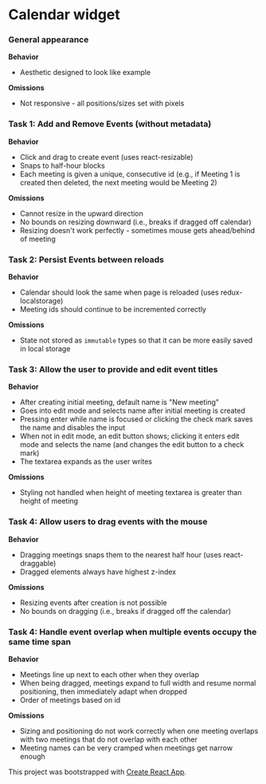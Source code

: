# Calendar widget

### General appearance
**Behavior**
- Aesthetic designed to look like example

**Omissions**
- Not responsive - all positions/sizes set with pixels

### Task 1: Add and Remove Events (without metadata)
**Behavior**
- Click and drag to create event (uses react-resizable)
- Snaps to half-hour blocks
- Each meeting is given a unique, consecutive id (e.g., if Meeting 1 is created then deleted, the next meeting would be Meeting 2)

**Omissions**
- Cannot resize in the upward direction
- No bounds on resizing downward (i.e., breaks if dragged off calendar)
- Resizing doesn't work perfectly - sometimes mouse gets ahead/behind of meeting

### Task 2: Persist Events between reloads
**Behavior**
- Calendar should look the same when page is reloaded (uses redux-localstorage)
- Meeting ids should continue to be incremented correctly

**Omissions**
- State not stored as `immutable` types so that it can be more easily saved in local storage

### Task 3: Allow the user to provide and edit event titles
**Behavior**
- After creating initial meeting, default name is "New meeting"
- Goes into edit mode and selects name after initial meeting is created
- Pressing enter while name is focused or clicking the check mark saves the name and disables the input
- When not in edit mode, an edit button shows; clicking it enters edit mode and selects the name (and changes the edit button to a check mark)
- The textarea expands as the user writes

**Omissions**
- Styling not handled when height of meeting textarea is greater than height of meeting

### Task 4: Allow users to drag events with the mouse
**Behavior**
- Dragging meetings snaps them to the nearest half hour (uses react-draggable)
- Dragged elements always have highest z-index

**Omissions**
- Resizing events after creation is not possible
- No bounds on dragging (i.e., breaks if dragged off the calendar)

### Task 4: Handle event overlap when multiple events occupy the same time span
**Behavior**
- Meetings line up next to each other when they overlap
- When being dragged, meetings expand to full width and resume normal positioning, then immediately adapt when dropped
- Order of meetings based on id

**Omissions**
- Sizing and positioning do not work correctly when one meeting overlaps with two meetings that do not overlap with each other
- Meeting names can be very cramped when meetings get narrow enough

This project was bootstrapped with [Create React App](https://github.com/facebookincubator/create-react-app).
